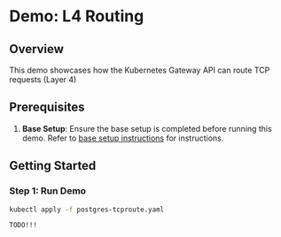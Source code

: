 # Demo: L4 Routing

## Overview
This demo showcases how the Kubernetes Gateway API can route TCP requests (Layer 4)

## Prerequisites
1. **Base Setup**: Ensure the base setup is completed before running this demo. Refer to [base setup instructions](../../README.md) for instructions.

## Getting Started

### Step 1: Run Demo
```sh
kubectl apply -f postgres-tcproute.yaml

TODO!!! 
```
